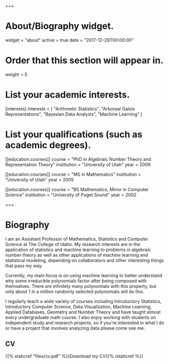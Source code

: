 +++
# About/Biography widget.
widget = "about"
active = true
date = "2017-12-28T00:00:00"

# Order that this section will appear in.
weight = 5

# List your academic interests.
[interests]
  interests = [
  "Arithmetic Statistics",
  "Arboreal Galois Representations",
  "Bayesian Data Analysis",
  "Machine Learning"
  ]

# List your qualifications (such as academic degrees).
[[education.courses]]
  course = "PhD in Algebraic Number Theory and Representation Theory"
  institution = "University of Utah"
  year = 2009

[[education.courses]]
  course = "MS in Mathematics"
  institution = "University of Utah"
  year = 2005

[[education.courses]]
  course = "BS Mathematics, Minor in Computer Science"
  institution = "University of Puget Sound"
  year = 2002
 
+++

# Biography

I am an Assistant Professor of Mathematics, Statistics and Computer Science at The College of Idaho. My research interests are in the application of statistics and machine learning to problems in algebraic number theory as well as other applications of machine learning and statistical modeling, depending on collaborators and other interesting things that pass my way.

Currently, my main focus is on using machine learning to better understand why some irreducible polynomials factor after being composed with themselves. There are infinitely many polynomials with this property, but only about 1 in a million randomly selected polynomials will do this. 

I regularly teach a wide variety of courses including Introductory Statistics, Introductory Computer Science, Data Visualization, Machine Learning, Applied Databases, Geometry and Number Theory and have taught almost every undergraduate math course. I also enjoy working with students on independent study and research projects, so if you're interested in what I do or have a project that involves analyzing data please come see me.

## CV
{{% staticref "files/cv.pdf" %}}Download my CV{{% /staticref %}}
